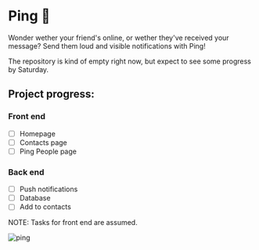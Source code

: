 # Ping 🔴

Wonder wether your friend's online, or wether they've received your message? Send them loud and visible notifications with Ping!

The repository is kind of empty right now, but expect to see some progress by Saturday.

## Project progress:

### Front end

- [ ] Homepage
- [ ] Contacts page
- [ ] Ping People page

### Back end

- [ ] Push notifications
- [ ] Database
- [ ] Add to contacts

NOTE: Tasks for front end are assumed.

![ping](https://socialify.git.ci/Yang-Yi-Shen/ping/image?description=1&font=Inter&language=1&name=1&owner=1&pattern=Charlie%20Brown&theme=Light)
